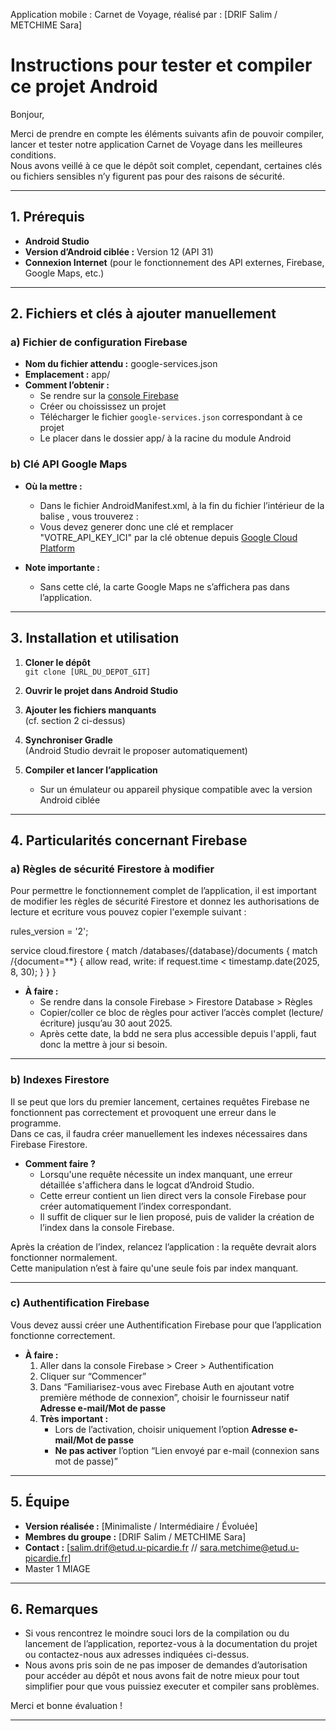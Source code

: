 Application mobile : Carnet de Voyage, réalisé par : [DRIF Salim / METCHIME Sara]
# Instructions pour tester et compiler ce projet Android

Bonjour,

Merci de prendre en compte les éléments suivants afin de pouvoir compiler, lancer et tester notre application Carnet de Voyage dans les meilleures conditions.  
Nous avons veillé à ce que le dépôt soit complet, cependant, certaines clés ou fichiers sensibles n’y figurent pas pour des raisons de sécurité.

---

## 1. Prérequis

- **Android Studio**
- **Version d’Android ciblée :** Version 12 (API 31)
- **Connexion Internet** (pour le fonctionnement des API externes, Firebase, Google Maps, etc.)

---

## 2. Fichiers et clés à ajouter manuellement

### a) Fichier de configuration Firebase

- **Nom du fichier attendu :** google-services.json
- **Emplacement :** app/
- **Comment l’obtenir :**
    - Se rendre sur la [console Firebase](https://console.firebase.google.com/)
    - Créer ou choississez un projet
    - Télécharger le fichier `google-services.json` correspondant à ce projet
    - Le placer dans le dossier app/ à la racine du module Android

### b) Clé API Google Maps

- **Où la mettre :**
    - Dans le fichier AndroidManifest.xml, à la fin du fichier l’intérieur de la balise <application>, vous trouverez :
      <meta-data
            android:name="com.google.android.geo.API_KEY"
            android:value="VOTRE_API_KEY_ICI"/>
    - Vous devez generer donc une clé et remplacer "VOTRE_API_KEY_ICI" par la clé obtenue depuis [Google Cloud Platform](https://console.cloud.google.com/apis/credentials)

- **Note importante :**
    - Sans cette clé, la carte Google Maps ne s’affichera pas dans l’application.

---

## 3. Installation et utilisation

1. **Cloner le dépôt**  
   `git clone [URL_DU_DEPOT_GIT]`

2. **Ouvrir le projet dans Android Studio**

3. **Ajouter les fichiers manquants**  
   (cf. section 2 ci-dessus)

4. **Synchroniser Gradle**  
   (Android Studio devrait le proposer automatiquement)

5. **Compiler et lancer l’application**  
   - Sur un émulateur ou appareil physique compatible avec la version Android ciblée

---

## 4. Particularités concernant Firebase

### a) Règles de sécurité Firestore à modifier

Pour permettre le fonctionnement complet de l’application, il est important de modifier les règles de sécurité Firestore et donnez les authorisations de lecture et ecriture
vous pouvez copier l'exemple suivant :

rules_version = '2';

service cloud.firestore {
  match /databases/{database}/documents {
    match /{document=**} {
      allow read, write: if request.time < timestamp.date(2025, 8, 30);
    }
  }
}

- **À faire :**
    - Se rendre dans la console Firebase > Firestore Database > Règles
    - Copier/coller ce bloc de règles pour activer l’accès complet (lecture/écriture) jusqu’au 30 aout 2025.
    - Après cette date, la bdd ne sera plus accessible depuis l'appli, faut donc la mettre à jour si besoin.

---

### b) Indexes Firestore

Il se peut que lors du premier lancement, certaines requêtes Firebase ne fonctionnent pas correctement et provoquent une erreur dans le programme.  
Dans ce cas, il faudra créer manuellement les indexes nécessaires dans Firebase Firestore.

- **Comment faire ?**
    - Lorsqu'une requête nécessite un index manquant, une erreur détaillée s'affichera dans le logcat d’Android Studio.
    - Cette erreur contient un lien direct vers la console Firebase pour créer automatiquement l’index correspondant.
    - Il suffit de cliquer sur le lien proposé, puis de valider la création de l’index dans la console Firebase.

Après la création de l’index, relancez l’application : la requête devrait alors fonctionner normalement.  
Cette manipulation n’est à faire qu'une seule fois par index manquant.

---

### c) Authentification Firebase

Vous devez aussi créer une Authentification Firebase pour que l’application fonctionne correctement.

- **À faire :**
    1. Aller dans la console Firebase > Creer > Authentification
    2. Cliquer sur “Commencer”
    3. Dans “Familiarisez-vous avec Firebase Auth en ajoutant votre première méthode de connexion”, choisir le fournisseur natif **Adresse e-mail/Mot de passe**
    4. **Très important :**  
       - Lors de l’activation, choisir uniquement l’option **Adresse e-mail/Mot de passe**  
       - **Ne pas activer** l’option “Lien envoyé par e-mail (connexion sans mot de passe)”

---

## 5. Équipe

- **Version réalisée :** [Minimaliste / Intermédiaire / Évoluée]
- **Membres du groupe :** [DRIF Salim / METCHIME Sara]
- **Contact :** [salim.drif@etud.u-picardie.fr // sara.metchime@etud.u-picardie.fr]
- Master 1 MIAGE

---

## 6. Remarques

- Si vous rencontrez le moindre souci lors de la compilation ou du lancement de l’application, reportez-vous à la documentation du projet ou contactez-nous aux adresses
  indiquées ci-dessus.
- Nous avons pris soin de ne pas imposer de demandes d’autorisation pour accéder au dépôt et nous avons fait de notre mieux pour tout simplifier pour que vous puissiez
  executer et compiler sans problèmes.

Merci et bonne évaluation !

---
